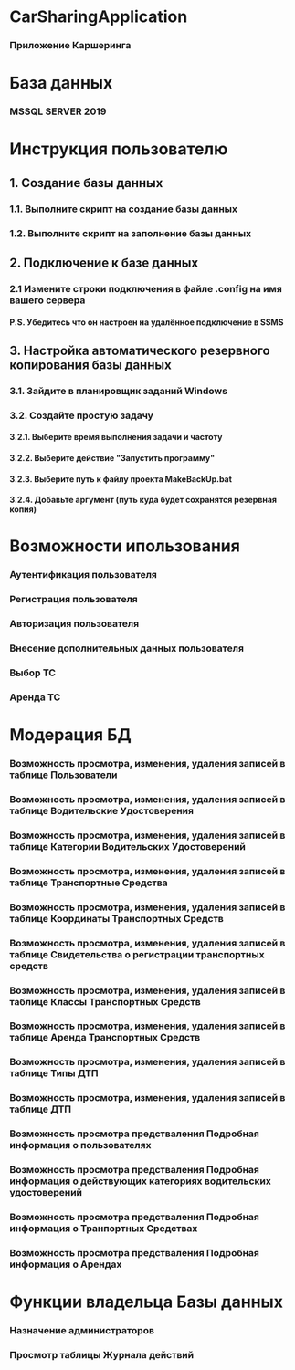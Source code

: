 # CarSharingApplication
### Приложение Каршеринга
# База данных
### MSSQL SERVER 2019
# Инструкция пользователю
  ## 1. Создание базы данных
  ### 1.1. Выполните скрипт на создание базы данных
  ### 1.2. Выполните скрипт на заполнение базы данных
  ## 2. Подключение к базе данных
  ### 2.1 Измените строки подключения в файле .config на имя вашего сервера 
  #### P.S. Убедитесь что он настроен на удалённое подключение в SSMS
  ## 3. Настройка автоматического резервного копирования базы данных
  ### 3.1. Зайдите в планировщик заданий Windows
  ### 3.2. Создайте простую задачу
  #### 3.2.1. Выберите время выполнения задачи и частоту
  #### 3.2.2. Выберите действие "Запустить программу"
  #### 3.2.3. Выберите путь к файлу проекта MakeBackUp.bat
  #### 3.2.4. Добавьте аргумент (путь куда будет сохранятся резервная копия)
# Возможности ипользования
  ### Аутентификация пользователя
  ### Регистрация пользователя
  ### Авторизация пользователя
  ### Внесение дополнительных данных пользователя
  ### Выбор ТС
  ### Аренда ТС
# Модерация БД
  ### Возможность просмотра, изменения, удаления записей в таблице Пользователи
  ### Возможность просмотра, изменения, удаления записей в таблице Водительские Удостоверения
  ### Возможность просмотра, изменения, удаления записей в таблице Категории Водительских Удостоверений
  ### Возможность просмотра, изменения, удаления записей в таблице Транспортные Средства
  ### Возможность просмотра, изменения, удаления записей в таблице Координаты Транспортных Средств
  ### Возможность просмотра, изменения, удаления записей в таблице Свидетельства о регистрации транспортных средств
  ### Возможность просмотра, изменения, удаления записей в таблице Классы Транспортных Средств
  ### Возможность просмотра, изменения, удаления записей в таблице Аренда Транспортных Средств
  ### Возможность просмотра, изменения, удаления записей в таблице Типы ДТП
  ### Возможность просмотра, изменения, удаления записей в таблице ДТП
  ### Возможность просмотра предстваления Подробная информация о пользователях
  ### Возможность просмотра предстваления Подробная информация о действующих категориях водительских удостоверений
  ### Возможность просмотра предстваления Подробная информация о Транпортных Средствах
  ### Возможность просмотра предстваления Подробная информация о Арендах
# Функции владельца Базы данных
  ### Назначение администраторов
  ### Просмотр таблицы Журнала действий

